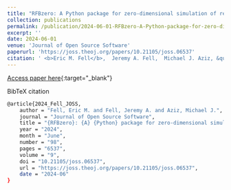 ```yaml
---
title: "RFBzero: A Python package for zero-dimensional simulation of redox flow battery cycling"
collection: publications
permalink: /publication/2024-06-01-RFBzero-A-Python-package-for-zero-dimensional-simulation-of-redox-flow-battery-cycling
excerpt: ''
date: 2024-06-01
venue: 'Journal of Open Source Software'
paperurl: 'https://joss.theoj.org/papers/10.21105/joss.06537'
citation: ' <b>Eric M. Fell</b>,  Jeremy A. Fell,  Michael J. Aziz, &quot;RFBzero: A Python package for zero-dimensional simulation of redox flow battery cycling.&quot; Journal of Open Source Software, 9, 6537, (2024).'
---
```

[Access paper here](https://joss.theoj.org/papers/10.21105/joss.06537){:target="_blank"}

BibTeX citation

```bash 
@article{2024_Fell_JOSS,
    author = "Fell, Eric M. and Fell, Jeremy A. and Aziz, Michael J.",
    journal = "Journal of Open Source Software",
    title = "{RFBzero}: {A} {Python} package for zero-dimensional simulation of redox flow battery cycling",
    year = "2024",
    month = "June",
    number = "98",
    pages = "6537",
    volume = "9",
    doi = "10.21105/joss.06537",
    url = "https://joss.theoj.org/papers/10.21105/joss.06537",
    date = "2024-06"
}
```
